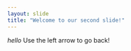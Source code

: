 ```yaml
---
layout: slide
title: "Welcome to our second slide!"
---
```

<i>hello</i>
Use the left arrow to go back!
